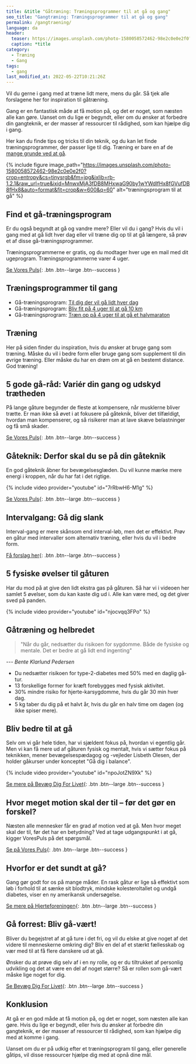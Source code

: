 ```yaml
---
title: &title "Gåtræning: Træningsprogrammer til at gå og gang"
seo_title: "Gangtræning: Træningsprogrammer til at gå og gang"
permalink: /gangtraening/
language: da
header:
  teaser: https://images.unsplash.com/photo-1580058572462-98e2c0e0e2f0?crop=entropy&cs=tinysrgb&fm=jpg&ixlib=rb-1.2.1&raw_url=true&ixid=MnwxMjA3fDB8MHxwaG90by1wYWdlfHx8fGVufDB8fHx8&auto=format&fit=crop&height=300&w=400&q=10
  caption: *title
category:
  - Træning
  - Gang
tags:
  - gang
last_modified_at: 2022-05-22T10:21:26Z
---
```


Vil du gerne i gang med at træne lidt mere, mens du går. Så tjek alle forslagene her for inspiration til gåtræning.

Gang er en fantastisk måde at få motion på, og det er noget, som næsten alle kan gøre. Uanset om du lige er begyndt, eller om du ønsker at forbedre din gangteknik, er der masser af ressourcer til rådighed, som kan hjælpe dig i gang.

Her kan du finde tips og tricks til din teknik, og du kan let finde træningsprogrammer, der passer lige til dig. Træning er bare en af de [mange grunde ved at gå](/gang-fordele-ved-at-gaa/).

{% include figure image_path="https://images.unsplash.com/photo-1580058572462-98e2c0e0e2f0?crop=entropy&cs=tinysrgb&fm=jpg&ixlib=rb-1.2.1&raw_url=true&ixid=MnwxMjA3fDB8MHxwaG90by1wYWdlfHx8fGVufDB8fHx8&auto=format&fit=crop&w=600&q=60" alt="træningsprogram til at gå" %}

## Find et gå-træningsprogram

Er du også begyndt at gå og vandre mere? Eller vil du i gang? Hvis du vil i gang med at gå lidt hver dag eller vil træne dig op til at gå længere, så prøv et af disse gå-træningsprogrammer.

Træningsprogrammerne er gratis, og du modtager hver uge en mail med dit ugeprogram. Træningsprogrammerne varer 4 uger.

[Se Vores Puls](https://vorespuls.dk/gang/artikler/find-et-gaa-traeningsprogram-der-passer-dig){: .btn .btn--large .btn--success }

## Træningsprogrammer til gang

- Gå-træningsprogram: [Til dig der vil gå lidt hver dag](https://vorespuls.dk/gang/artikler/gaa-traeningsprogram-til-dig-der-vil-gaa-lidt-hver-dag)
- Gå-træningsprogram: [Bliv fit på 4 uger til at gå 10 km](https://vorespuls.dk/gang/artikler/gaa-traeningsprogram-bliv-fit-paa-4-uger-til-at-gaa-10-km)
- Gå-træningsprogram: [Træn op på 4 uger til at gå et halvmaraton](https://vorespuls.dk/gang/artikler/gaa-traeningsprogram-traen-op-paa-4-uger-til-at-gaa-et-halvmaraton)

## Træning

Her på siden finder du inspiration, hvis du ønsker at bruge gang som træning. Måske du vil i bedre form eller bruge gang som supplement til din øvrige træning. Eller måske du har en drøm om at gå en bestemt distance. God træning!

## 5 gode gå-råd: Variér din gang og udskyd trætheden

På lange gåture begynder de fleste at kompensere, når musklerne bliver trætte. Er man ikke så øvet i at fokusere på gåteknik, bliver det tilfældigt, hvordan man kompenserer, og så risikerer man at lave skæve belastninger og få små skader.

[Se Vores Puls](https://vorespuls.dk/gang/artikler/5-gode-gaa-raad-vari%C3%A9r-din-gang-og-udskyd-traetheden){: .btn .btn--large .btn--success }

## Gåteknik: Derfor skal du se på din gåteknik

En god gåteknik åbner for bevægelsesglæden. Du vil kunne mærke mere energi i kroppen, når du har fat i det rigtige.

{% include video provider="youtube" id="7rRbwH6-M1g" %}

[Se Vores Puls](https://vorespuls.dk/gang/artikler/gaar-du-godt-derfor-skal-du-se-paa-din-gaateknik){: .btn .btn--large .btn--success }

## Intervalgang: Gå dig slank

Interval-gang er mere skånsom end interval-løb, men det er effektivt. Prøv en gåtur med intervaller som alternativ træning, eller hvis du vil i bedre form.

[Få forslag her](https://vorespuls.dk/gang/artikler/intervalgang-gaa-dig-slank){: .btn .btn--large .btn--success }

## 5 fysiske øvelser til gåturen

Har du mod på at give den lidt ekstra gas på gåturen. Så har vi i videoen her samlet 5 øvelser, som du kan kaste dig ud i. Alle kan være med, og det giver sved på panden.

 {% include video provider="youtube" id="njocvqq3FPo" %}

## Gåtræning og helbredet

> "Når du går, nedsætter du risikoen for sygdomme. Både de fysiske og mentale. Det er bedre at gå lidt end ingenting"

--- <cite>Bente Klarlund Pedersen</cite>

- Du nedsætter risikoen for type-2-diabetes med 50% med en daglig gå-tur.
- 13 forskellige former for kræft forebygges med fysisk aktivitet.
- 30% mindre risiko for hjerte-karsygdomme, hvis du går 30 min hver dag.
- 5 kg taber du dig på et halvt år, hvis du går en halv time om dagen (og ikke spiser mere).

## Bliv bedre til at gå

Selv om vi går hele tiden, har vi sjældent fokus på, hvordan vi egentlig går. Men vi kan få mere ud af gåturen fysisk og mentalt, hvis vi sætter fokus på teknikken, mener bevægelsespædagog og -vejleder Lisbeth Olesen, der holder gåkurser under konceptet "Gå dig i balance".

{% include video provider="youtube" id="npoJotZN9Xk" %}

[Se mere på Bevæg Dig For Livet](https://www.bevaegdigforlivet.dk/alt-taeller/bliv-bedre-til-at-gaa){: .btn .btn--large .btn--success }

## Hvor meget motion skal der til – før det gør en forskel?

Næsten alle mennesker får en grad af motion ved at gå. Men hvor meget skal der til, før det har en betydning? Ved at tage udgangspunkt i at gå, kigger VoresPuls på det spørgsmål.

[Se på Vores Puls](https://vorespuls.dk/kost-sundhed/artikler/hvor-meget-motion-skal-der-til-foer-det-goer-en-forskel){: .btn .btn--large .btn--success }

## Hvorfor er det sundt at gå?

Gang gør godt for os på mange måder. En rask gåtur er lige så effektivt som løb i forhold til at sænke sit blodtryk, mindske kolesteroltallet og undgå diabetes, viser en ny amerikansk undersøgelse.

[Se mere på Hjerteforeningen](https://hjerteforeningen.dk/2013/04/gaature-lige-saa-sundt-som-loeb/){: .btn .btn--large .btn--success }

## Gå forrest: Bliv gå-vært!

Bliver du begejstret af at gå ture i det fri, og vil du elske at give noget af det videre til menneskerne omkring dig? Bliv en del af et stærkt fællesskab og vær med til at få flere danskere ud at gå.

Ønsker du at prøve dig selv af i en ny rolle, og er du tiltrukket af personlig udvikling og det at være en del af noget større? Så er rollen som gå-vært måske lige noget for dig.

[Se Bevæg Dig For Livet](https://www.bevaegdigforlivet.dk/gang/til-dig-der-gaar/gaa-vaerter/hvad-er-en-gaa-vaert){: .btn .btn--large .btn--success }

## Konklusion

At gå er en god måde at få motion på, og det er noget, som næsten alle kan gøre. Hvis du lige er begyndt, eller hvis du ønsker at forbedre din gangteknik, er der masser af ressourcer til rådighed, som kan hjælpe dig med at komme i gang.

Uanset om du er på udkig efter et træningsprogram til gang, eller generelle gåtips, vil disse ressourcer hjælpe dig med at opnå dine mål.
